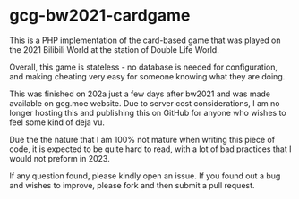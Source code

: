 # gcg-bw2021-cardgame

This is a PHP implementation of the card-based game that was played on the 2021 Bilibili World at the station of Double Life World.

Overall, this game is stateless - no database is needed for configuration, and making cheating very easy for someone knowing what they are doing.

This was finished on 202a just a few days after bw2021 and was made available on gcg.moe website. Due to server cost considerations, I am no longer hosting this and publishing this on GitHub for anyone who wishes to feel some kind of deja vu.

Due the the nature that I am 100% not mature when writing this piece of code, it is expected to be quite hard to read, with a lot of bad practices that I would not preform in 2023.

If any question found, please kindly open an issue. If you found out a bug and wishes to improve, please fork and then submit a pull request.
